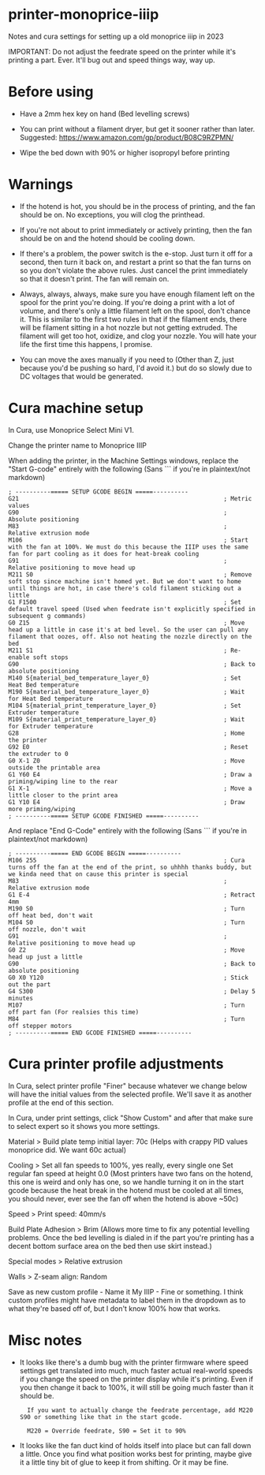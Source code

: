 # printer-monoprice-iiip

Notes and cura settings for setting up a old monoprice iiip in 2023

IMPORTANT: Do not adjust the feedrate speed on the printer while it's printing a part. Ever. It'll bug out and speed things way, way up.


# Before using

* Have a 2mm hex key on hand (Bed levelling screws)

* You can print without a filament dryer, but get it sooner rather than later. 
        Suggested: https://www.amazon.com/gp/product/B08C9RZPMN/

* Wipe the bed down with 90% or higher isopropyl before printing


# Warnings

* If the hotend is hot, you should be in the process of printing, and the fan should be on. No exceptions, you will clog the printhead. 

* If you're not about to print immediately or actively printing, then the fan should be on and the hotend should be cooling down. 

* If there's a problem, the power switch is the e-stop. Just turn it off for a second, then turn it back on, and restart a print so that the fan turns on so you don't violate the above rules. Just cancel the print immediately so that it doesn't print. The fan will remain on.

* Always, always, always, make sure you have enough filament left on the spool for the print you're doing. If you're doing a print with a lot of volume, and there's only a little filament left on the spool, don't chance it. This is similar to the first two rules in that if the filament ends, there will be filament sitting in a hot nozzle but not getting extruded. The filament will get too hot, oxidize, and clog your nozzle. You will hate your life the first time this happens, I promise. 

* You can move the axes manually if you need to (Other than Z, just because you'd be pushing so hard, I'd avoid it.) but do so slowly due to DC voltages that would be generated.

# Cura machine setup

In Cura, use Monoprice Select Mini V1.

Change the printer name to Monoprice IIIP

When adding the printer, in the Machine Settings windows, replace the "Start G-code" entirely with the following (Sans ``` if you're in plaintext/not markdown)

```
; ----------===== SETUP GCODE BEGIN =====----------
G21                                                          ; Metric values
G90                                                          ; Absolute positioning
M83                                                          ; Relative extrusion mode
M106                                                         ; Start with the fan at 100%. We must do this because the IIIP uses the same fan for part cooling as it does for heat-break cooling
G91                                                          ; Relative positioning to move head up
M211 S0                                                      ; Remove soft stop since machine isn't homed yet. But we don't want to home until things are hot, in case there's cold filament sticking out a little
G1 F1500                                                     ; Set default travel speed (Used when feedrate isn't explicitly specified in subsequent g commands)
G0 Z15                                                       ; Move head up a little in case it's at bed level. So the user can pull any filament that oozes, off. Also not heating the nozzle directly on the bed
M211 S1                                                      ; Re-enable soft stops
G90                                                          ; Back to absolute positioning
M140 S{material_bed_temperature_layer_0}                     ; Set Heat Bed temperature
M190 S{material_bed_temperature_layer_0}                     ; Wait for Heat Bed temperature
M104 S{material_print_temperature_layer_0}                   ; Set Extruder temperature
M109 S{material_print_temperature_layer_0}                   ; Wait for Extruder temperature
G28                                                          ; Home the printer
G92 E0                                                       ; Reset the extruder to 0
G0 X-1 Z0                                                    ; Move outside the printable area
G1 Y60 E4                                                    ; Draw a priming/wiping line to the rear
G1 X-1                                                       ; Move a little closer to the print area
G1 Y10 E4                                                    ; Draw more priming/wiping
; ----------===== SETUP GCODE FINISHED =====----------
```

And replace "End G-Code" entirely with the following (Sans ``` if you're in plaintext/not markdown)

```
; ----------===== END GCODE BEGIN =====----------
M106 255                                                     ; Cura turns off the fan at the end of the print, so uhhhh thanks buddy, but we kinda need that on cause this printer is special
M83                                                          ; Relative extrusion mode
G1 E-4                                                       ; Retract 4mm
M190 S0                                                      ; Turn off heat bed, don't wait
M104 S0                                                      ; Turn off nozzle, don't wait
G91                                                          ; Relative positioning to move head up
G0 Z2                                                        ; Move head up just a little
G90                                                          ; Back to absolute positioning
G0 X0 Y120                                                   ; Stick out the part
G4 S300                                                      ; Delay 5 minutes
M107                                                         ; Turn off part fan (For realsies this time)
M84                                                          ; Turn off stepper motors
; ----------===== END GCODE FINISHED =====----------
```

# Cura printer profile adjustments

In Cura, select printer profile "Finer" because whatever we change below will have the initial values from the selected profile. We'll save it as another profile at the end of this section.

In Cura, under print settings, click "Show Custom" and after that make sure to select expert so it shows you more settings.

Material >
        Build plate temp initial layer: 70c (Helps with crappy PID values monoprice did. We want 60c actual)

Cooling > 
    Set all fan speeds to 100%, yes really, every single one
    Set regular fan speed at height 0.0
        (Most printers have two fans on the hotend, this one is weird and only has one, so we handle turning it on in the start gcode because the heat break in the hotend must be cooled at all times, you should never, ever see the fan off when the hotend is above ~50c)

Speed >
     Print speed:   40mm/s

Build Plate Adhesion >
        Brim (Allows more time to fix any potential levelling problems. Once the bed levelling is dialed in if the part you're printing has a decent bottom surface area on the bed then use skirt instead.)

Special modes >
        Relative extrusion

Walls > 
        Z-seam align: Random

Save as new custom profile - Name it My IIIP - Fine or something. I think custom profiles might have metadata to label them in the dropdown as to what they're based off of, but I don't know 100% how that works.


# Misc notes

* It looks like there's a dumb bug with the printer firmware where speed settings get translated into much, much faster actual real-world speeds if you change the speed on the printer display while it's printing. Even if you then change it back to 100%, it will still be going much faster than it should be.

        If you want to actually change the feedrate percentage, add M220 S90 or something like that in the start gcode. 
        
        M220 = Override feedrate, S90 = Set it to 90%

* It looks like the fan duct kind of holds itself into place but can fall down a little. Once you find what position works best for printing, maybe give it a little tiny bit of glue to keep it from shifting. Or it may be fine. 
